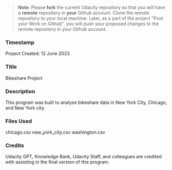 >**Note**: Please **fork** the current Udacity repository so that you will have a **remote** repository in **your** Github account. Clone the remote repository to your local machine. Later, as a part of the project "Post your Work on Github", you will push your proposed changes to the remote repository in your Github account.

### Timestamp 
Project Created: 12 June 2023

### Title
Bikeshare Project

### Description
This program was built to analyse bikeshare data in New York City, Chicago, and New York city. 

### Files Used
chicago.csv
new_york_city.csv
 washington.csv

### Credits
Udacity GPT, Knowledge Bank, Udacity Staff, and colleagues are credited with assisting in the final version of this program. 

